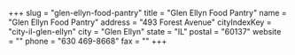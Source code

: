 +++
slug = "glen-ellyn-food-pantry"
title = "Glen Ellyn Food Pantry"
name = "Glen Ellyn Food Pantry"
address = "493 Forest Avenue"
cityIndexKey = "city-il-glen-ellyn"
city = "Glen Ellyn"
state = "IL"
postal = "60137"
website = ""
phone = "630 469-8668"
fax = ""
+++

